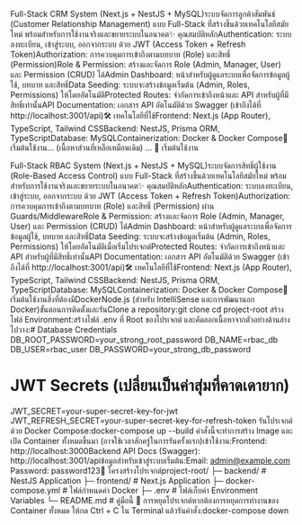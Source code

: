 Full-Stack CRM System (Next.js + NestJS + MySQL)ระบบจัดการลูกค้าสัมพันธ์ (Customer Relationship Management) แบบ Full-Stack ที่สร้างขึ้นด้วยเทคโนโลยีสมัยใหม่ พร้อมสำหรับการใช้งานจริงและขยายระบบในอนาคต✨ คุณสมบัติหลักAuthentication: ระบบลงทะเบียน, เข้าสู่ระบบ, ออกจากระบบ ด้วย JWT (Access Token + Refresh Token)Authorization: การควบคุมการเข้าถึงตามบทบาท (Role) และสิทธิ์ (Permission)Role & Permission: สร้างและจัดการ Role (Admin, Manager, User) และ Permission (CRUD) ได้Admin Dashboard: หน้าสำหรับผู้ดูแลระบบเพื่อจัดการข้อมูลผู้ใช้, บทบาท และสิทธิ์Data Seeding: ระบบจะสร้างข้อมูลเริ่มต้น (Admin, Roles, Permissions) ให้โดยอัตโนมัติProtected Routes: จำกัดการเข้าถึงหน้าและ API สำหรับผู้ที่มีสิทธิ์เท่านั้นAPI Documentation: เอกสาร API อัตโนมัติด้วย Swagger (เข้าถึงได้ที่ http://localhost:3001/api)🛠️ เทคโนโลยีที่ใช้Frontend: Next.js (App Router), TypeScript, Tailwind CSSBackend: NestJS, Prisma ORM, TypeScriptDatabase: MySQLContainerization: Docker & Docker Compose🚀 เริ่มต้นใช้งาน... (เนื้อหาส่วนที่เหลือเหมือนเดิม) ...
🚀 เริ่มต้นใช้งาน


Full-Stack RBAC System (Next.js + NestJS + MySQL)ระบบจัดการสิทธิ์ผู้ใช้งาน (Role-Based Access Control) แบบ Full-Stack ที่สร้างขึ้นด้วยเทคโนโลยีสมัยใหม่ พร้อมสำหรับการใช้งานจริงและขยายระบบในอนาคต✨ คุณสมบัติหลักAuthentication: ระบบลงทะเบียน, เข้าสู่ระบบ, ออกจากระบบ ด้วย JWT (Access Token + Refresh Token)Authorization: การควบคุมการเข้าถึงตามบทบาท (Role) และสิทธิ์ (Permission) ผ่าน Guards/MiddlewareRole & Permission: สร้างและจัดการ Role (Admin, Manager, User) และ Permission (CRUD) ได้Admin Dashboard: หน้าสำหรับผู้ดูแลระบบเพื่อจัดการข้อมูลผู้ใช้, บทบาท และสิทธิ์Data Seeding: ระบบจะสร้างข้อมูลเริ่มต้น (Admin, Roles, Permissions) ให้โดยอัตโนมัติเมื่อเริ่มโปรเจกต์Protected Routes: จำกัดการเข้าถึงหน้าและ API สำหรับผู้ที่มีสิทธิ์เท่านั้นAPI Documentation: เอกสาร API อัตโนมัติด้วย Swagger (เข้าถึงได้ที่ http://localhost:3001/api)🛠️ เทคโนโลยีที่ใช้Frontend: Next.js (App Router), TypeScript, Tailwind CSSBackend: NestJS, Prisma ORM, TypeScriptDatabase: MySQLContainerization: Docker & Docker Compose🚀 เริ่มต้นใช้งานสิ่งที่ต้องมีDockerNode.js (สำหรับ IntelliSense และการพัฒนานอก Docker)ขั้นตอนการติดตั้งและรันClone a repository:git clone <your-repository-url>
cd project-root
สร้างไฟล์ Environment:สร้างไฟล์ .env ที่ Root ของโปรเจกต์ และคัดลอกเนื้อหาจากตัวอย่างด้านล่างไปวาง:# Database Credentials
DB_ROOT_PASSWORD=your_strong_root_password
DB_NAME=rbac_db
DB_USER=rbac_user
DB_PASSWORD=your_strong_db_password

# JWT Secrets (เปลี่ยนเป็นค่าสุ่มที่คาดเดายาก)
JWT_SECRET=your-super-secret-key-for-jwt
JWT_REFRESH_SECRET=your-super-secret-key-for-refresh-token
รันโปรเจกต์ด้วย Docker Compose:docker-compose up --build
คำสั่งนี้จะทำการสร้าง Image และเปิด Container ทั้งหมดขึ้นมา (อาจใช้เวลาสักครู่ในการรันครั้งแรก)เข้าใช้งาน:Frontend: http://localhost:3000Backend API Docs (Swagger): http://localhost:3001/apiข้อมูลสำหรับเข้าสู่ระบบเริ่มต้น:Email: admin@example.com Password: password123📂 โครงสร้างโปรเจกต์project-root/
├─ backend/         # NestJS Application
├─ frontend/        # Next.js Application
├─ docker-compose.yml # ไฟล์กำหนดค่า Docker
├─ .env             # ไฟล์เก็บค่า Environment Variables
└─ README.md        # คู่มือนี้
🛑 การหยุดโปรเจกต์หากต้องการหยุดการทำงานของ Container ทั้งหมด ให้กด Ctrl + C ใน Terminal แล้วรันคำสั่ง:docker-compose down
